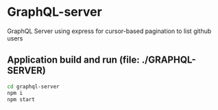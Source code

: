 # GraphQL-server
GraphQL Server using express for cursor-based pagination to list github users

## Application build and run (file: ./GRAPHQL-SERVER)
```sh
cd graphql-server
npm i
npm start
```